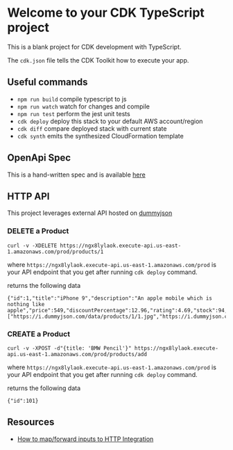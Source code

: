 # Welcome to your CDK TypeScript project

This is a blank project for CDK development with TypeScript.

The `cdk.json` file tells the CDK Toolkit how to execute your app.

## Useful commands

* `npm run build`   compile typescript to js
* `npm run watch`   watch for changes and compile
* `npm run test`    perform the jest unit tests
* `cdk deploy`      deploy this stack to your default AWS account/region
* `cdk diff`        compare deployed stack with current state
* `cdk synth`       emits the synthesized CloudFormation template

## OpenApi Spec
This is a hand-written spec and is available [here](./assets/openapi.yaml)

## HTTP API
This project leverages external API hosted on [dummyjson](https://dummyjson.com/docs/products)

### DELETE a Product
```shell
curl -v -XDELETE https://ngx8lylaok.execute-api.us-east-1.amazonaws.com/prod/products/1
```
where `https://ngx8lylaok.execute-api.us-east-1.amazonaws.com/prod` is your API endpoint that you get after running `cdk deploy` command.

returns the following data
```json5
{"id":1,"title":"iPhone 9","description":"An apple mobile which is nothing like apple","price":549,"discountPercentage":12.96,"rating":4.69,"stock":94,"brand":"Apple","category":"smartphones","thumbnail":"https://i.dummyjson.com/data/products/1/thumbnail.jpg","images":["https://i.dummyjson.com/data/products/1/1.jpg","https://i.dummyjson.com/data/products/1/2.jpg","https://i.dummyjson.com/data/products/1/3.jpg","https://i.dummyjson.com/data/products/1/4.jpg","https://i.dummyjson.com/data/products/1/thumbnail.jpg"]}
```

### CREATE a Product
```shell
curl -v -XPOST -d"{title: 'BMW Pencil'}" https://ngx8lylaok.execute-api.us-east-1.amazonaws.com/prod/products/add
```
where `https://ngx8lylaok.execute-api.us-east-1.amazonaws.com/prod` is your API endpoint that you get after running `cdk deploy` command.

returns the following data
```json5
{"id":101}
```

## Resources
- [How to map/forward inputs to HTTP Integration](https://docs.aws.amazon.com/apigateway/latest/developerguide/api-gateway-mapping-template-reference.html#input-variable-reference)